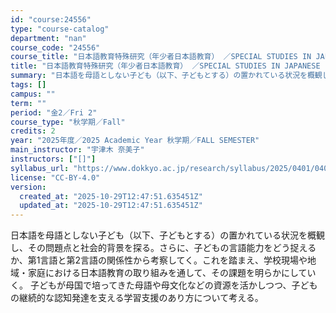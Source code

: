 ```yaml
---
id: "course:24556"
type: "course-catalog"
department: "nan"
course_code: "24556"
course_title: "日本語教育特殊研究（年少者日本語教育） ／SPECIAL STUDIES IN JAPANESE LANGUAGE TEACHING: JAPAN LANGUAGE EDUCATION FOR CHILDREN"
title: "日本語教育特殊研究（年少者日本語教育） ／SPECIAL STUDIES IN JAPANESE LANGUAGE TEACHING: JAPAN LANGUAGE EDUCATION FOR CHILDREN"
summary: "日本語を母語としない子ども（以下、子どもとする）の置かれている状況を概観し、その問題点と社会的背景を探る。さらに、子どもの言語能力をどう捉えるか、第1言語と第2言語の関係性から考察してく。これを踏まえ、学校現場や地域・家庭における日本語教育…"
tags: []
campus: ""
term: ""
period: "金2／Fri 2"
course_type: "秋学期／Fall"
credits: 2
year: "2025年度／2025 Academic Year 秋学期／FALL SEMESTER"
main_instructor: "宇津木 奈美子"
instructors: ["[]"]
syllabus_url: "https://www.dokkyo.ac.jp/research/syllabus/2025/0401/0401_24556_ja_JP.html"
license: "CC-BY-4.0"
version:
  created_at: "2025-10-29T12:47:51.635451Z"
  updated_at: "2025-10-29T12:47:51.635451Z"
---
```

日本語を母語としない子ども（以下、子どもとする）の置かれている状況を概観し、その問題点と社会的背景を探る。さらに、子どもの言語能力をどう捉えるか、第1言語と第2言語の関係性から考察してく。これを踏まえ、学校現場や地域・家庭における日本語教育の取り組みを通して、その課題を明らかにしていく。 子どもが母国で培ってきた母語や母文化などの資源を活かしつつ、子どもの継続的な認知発達を支える学習支援のあり方について考える。
